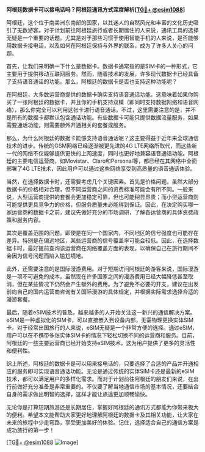 **阿根廷数据卡可以接电话吗？阿根廷通讯方式深度解析[[TG💪+ @esim1088](https://t.me/s/esim1088)]**

阿根廷，这个位于南美洲东南部的国家，以其迷人的自然风光和丰富的文化历史吸引了无数游客。对于计划前往阿根廷旅行或者长期居住的人来说，通讯工具的选择无疑是一个重要的话题。尤其是对于那些习惯于使用智能手机的人来说，是否能够用数据卡接电话，以及如何在阿根廷保持与外界的联系，成为了许多人关心的问题。

首先，让我们来明确一下什么是数据卡。数据卡通常指的是SIM卡的一种形式，它主要用于提供移动互联网服务。然而，随着技术的发展，许多现代数据卡已经具备了支持语音通话的功能。那么，阿根廷的数据卡是否也支持这种功能呢？

在阿根廷，大多数运营商提供的数据卡确实支持语音通话功能。这意味着如果你购买了一张阿根廷的数据卡，并且你的手机支持双模（即同时支持数据网络和语音网络），那么你完全可以利用这张卡进行语音通话。不过，这里需要注意的是，并不是所有的数据卡都默认包含通话功能。有些数据卡可能只提供数据流量服务，如果需要通话功能，则需要额外开通相关的套餐或服务。

那么，为什么阿根廷的数据卡能够支持语音通话呢？这主要得益于近年来全球通信技术的进步。传统的GSM网络已经逐渐被更先进的4G LTE网络所取代，而这些新一代的网络不仅能够提供更快的上网速度，同时也更好地兼容语音通话功能。阿根廷的主要电信运营商，如Movistar、Claro和Personal等，都已经在其网络中全面部署了4G LTE技术，因此用户可以通过这些网络享受到高质量的语音通话体验。

当然，在选择数据卡时，还需要考虑几个关键因素。首先是价格问题。虽然大部分数据卡的价格相对合理，但不同运营商之间的资费标准可能会有所不同。一般来说，大型运营商提供的套餐会更加稳定可靠，但也可能稍显昂贵；而小型运营商则可能提供更具竞争力的价格，但服务质量未必能得到保证。因此，在决定购买哪一家运营商的数据卡之前，建议先做好充分的市场调研，了解各运营商的具体资费政策和服务内容。

其次是覆盖范围的问题。即使是在同一个国家内，不同地区的信号强度也可能存在差异。特别是在偏远地区，某些运营商的信号覆盖率可能会较低。因此，在选择数据卡时，最好提前查询该运营商在网络覆盖方面的表现，以确保自己在旅行期间不会因为信号问题而陷入尴尬境地。

此外，还需要注意的是国际漫游费用。对于短期访问阿根廷的游客来说，国际漫游是一项不可避免的成本。虽然现在许多国家之间的漫游费用已经大幅降低甚至取消，但在某些情况下仍然会产生额外的费用。为了避免不必要的开支，建议在出发前向自己的国内运营商咨询有关国际漫游的具体规定，并根据实际需求选择合适的漫游套餐。

最后，随着eSIM技术的普及，越来越多的人开始关注这一新兴的通信解决方案。eSIM是一种虚拟化的SIM卡，可以直接嵌入到设备内部，无需物理更换实体SIM卡。对于经常出国旅行的人来说，eSIM无疑是一个非常方便的选择。通过eSIM，用户可以在不携带多张实体SIM卡的情况下轻松切换不同的运营商和服务。目前，阿根廷的一些主要运营商已经开始支持eSIM技术，这为用户提供了更多的灵活性和便利性。

综上所述，阿根廷的数据卡是可以用来接电话的，只要选择了合适的产品并开通相应的服务即可实现语音通话功能。无论是通过传统的实体SIM卡还是最新的eSIM技术，都可以满足用户的多样化需求。而对于计划前往阿根廷的朋友们来说，在出行前做好充分准备是非常重要的。不仅要了解当地通信市场的基本情况，还要结合自身的需求做出明智的选择，这样才能让旅途更加顺畅愉快。

无论你是打算短期旅游还是长期居住，掌握好阿根廷的通讯方式都能为你带来极大的便利。希望本文能帮助大家更好地理解阿根廷的数据卡及其相关功能，让大家在未来的旅程中少走弯路，享受更加美好的体验。记住，选择适合自己的通信方案是成功旅行的第一步！

[[TG💪+ @esim1088](https://t.me/s/esim1088) ![Image](https://i.postimg.cc/4NQfJmqS/Snipaste-2025-05-13-00-14-12.png)]